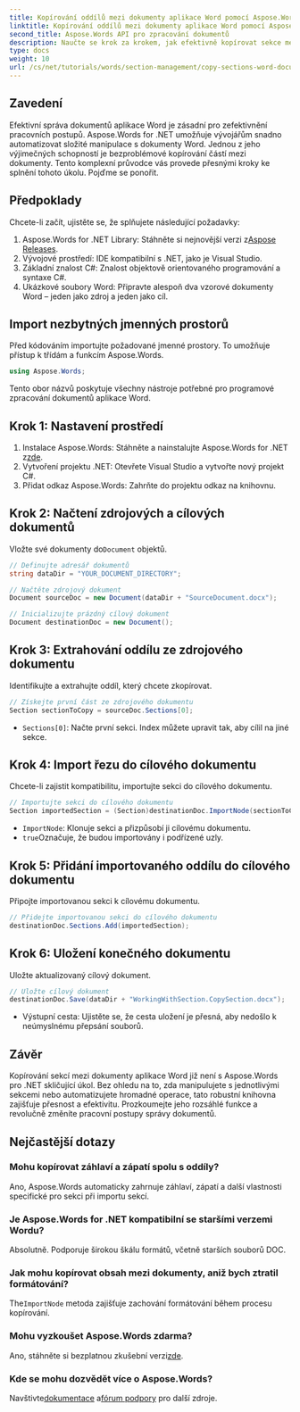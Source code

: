 ```yaml
---
title: Kopírování oddílů mezi dokumenty aplikace Word pomocí Aspose.Words
linktitle: Kopírování oddílů mezi dokumenty aplikace Word pomocí Aspose.Words
second_title: Aspose.Words API pro zpracování dokumentů
description: Naučte se krok za krokem, jak efektivně kopírovat sekce mezi dokumenty aplikace Word pomocí Aspose.Words for .NET. Tato podrobná příručka obsahuje předpoklady, příklady kódu, pokročilé tipy a často kladené dotazy.
type: docs
weight: 10
url: /cs/net/tutorials/words/section-management/copy-sections-word-documents/
---
```

## Zavedení

Efektivní správa dokumentů aplikace Word je zásadní pro zefektivnění pracovních postupů. Aspose.Words for .NET umožňuje vývojářům snadno automatizovat složité manipulace s dokumenty Word. Jednou z jeho výjimečných schopností je bezproblémové kopírování částí mezi dokumenty. Tento komplexní průvodce vás provede přesnými kroky ke splnění tohoto úkolu. Pojďme se ponořit.

## Předpoklady

Chcete-li začít, ujistěte se, že splňujete následující požadavky:

1.  Aspose.Words for .NET Library: Stáhněte si nejnovější verzi z[Aspose Releases](https://releases.aspose.com/words/net/).
2. Vývojové prostředí: IDE kompatibilní s .NET, jako je Visual Studio.
3. Základní znalost C#: Znalost objektově orientovaného programování a syntaxe C#.
4. Ukázkové soubory Word: Připravte alespoň dva vzorové dokumenty Word – jeden jako zdroj a jeden jako cíl.

## Import nezbytných jmenných prostorů

Před kódováním importujte požadované jmenné prostory. To umožňuje přístup k třídám a funkcím Aspose.Words.

```csharp
using Aspose.Words;
```

Tento obor názvů poskytuje všechny nástroje potřebné pro programové zpracování dokumentů aplikace Word.

## Krok 1: Nastavení prostředí

1.  Instalace Aspose.Words: Stáhněte a nainstalujte Aspose.Words for .NET z[zde](https://releases.aspose.com/words/net/).
2. Vytvoření projektu .NET: Otevřete Visual Studio a vytvořte nový projekt C#.
3. Přidat odkaz Aspose.Words: Zahrňte do projektu odkaz na knihovnu.

## Krok 2: Načtení zdrojových a cílových dokumentů

 Vložte své dokumenty do`Document` objektů.

```csharp
// Definujte adresář dokumentů
string dataDir = "YOUR_DOCUMENT_DIRECTORY";

// Načtěte zdrojový dokument
Document sourceDoc = new Document(dataDir + "SourceDocument.docx");

// Inicializujte prázdný cílový dokument
Document destinationDoc = new Document();
```

## Krok 3: Extrahování oddílu ze zdrojového dokumentu

Identifikujte a extrahujte oddíl, který chcete zkopírovat.

```csharp
// Získejte první část ze zdrojového dokumentu
Section sectionToCopy = sourceDoc.Sections[0];
```

- `Sections[0]`: Načte první sekci. Index můžete upravit tak, aby cílil na jiné sekce.

## Krok 4: Import řezu do cílového dokumentu

Chcete-li zajistit kompatibilitu, importujte sekci do cílového dokumentu.

```csharp
// Importujte sekci do cílového dokumentu
Section importedSection = (Section)destinationDoc.ImportNode(sectionToCopy, true);
```

- `ImportNode`: Klonuje sekci a přizpůsobí ji cílovému dokumentu.
- `true`Označuje, že budou importovány i podřízené uzly.

## Krok 5: Přidání importovaného oddílu do cílového dokumentu

Připojte importovanou sekci k cílovému dokumentu.

```csharp
// Přidejte importovanou sekci do cílového dokumentu
destinationDoc.Sections.Add(importedSection);
```

## Krok 6: Uložení konečného dokumentu

Uložte aktualizovaný cílový dokument.

```csharp
// Uložte cílový dokument
destinationDoc.Save(dataDir + "WorkingWithSection.CopySection.docx");
```

- Výstupní cesta: Ujistěte se, že cesta uložení je přesná, aby nedošlo k neúmyslnému přepsání souborů.

## Závěr

Kopírování sekcí mezi dokumenty aplikace Word již není s Aspose.Words pro .NET skličující úkol. Bez ohledu na to, zda manipulujete s jednotlivými sekcemi nebo automatizujete hromadné operace, tato robustní knihovna zajišťuje přesnost a efektivitu. Prozkoumejte jeho rozsáhlé funkce a revolučně změníte pracovní postupy správy dokumentů.

## Nejčastější dotazy

### Mohu kopírovat záhlaví a zápatí spolu s oddíly?
Ano, Aspose.Words automaticky zahrnuje záhlaví, zápatí a další vlastnosti specifické pro sekci při importu sekcí.

### Je Aspose.Words for .NET kompatibilní se staršími verzemi Wordu?
Absolutně. Podporuje širokou škálu formátů, včetně starších souborů DOC.

### Jak mohu kopírovat obsah mezi dokumenty, aniž bych ztratil formátování?
 The`ImportNode` metoda zajišťuje zachování formátování během procesu kopírování.

### Mohu vyzkoušet Aspose.Words zdarma?
 Ano, stáhněte si bezplatnou zkušební verzi[zde](https://releases.aspose.com/).

### Kde se mohu dozvědět více o Aspose.Words?
 Navštivte[dokumentace](https://reference.aspose.com/words/net/) a[fórum podpory](https://forum.aspose.com/c/words/8) pro další zdroje.